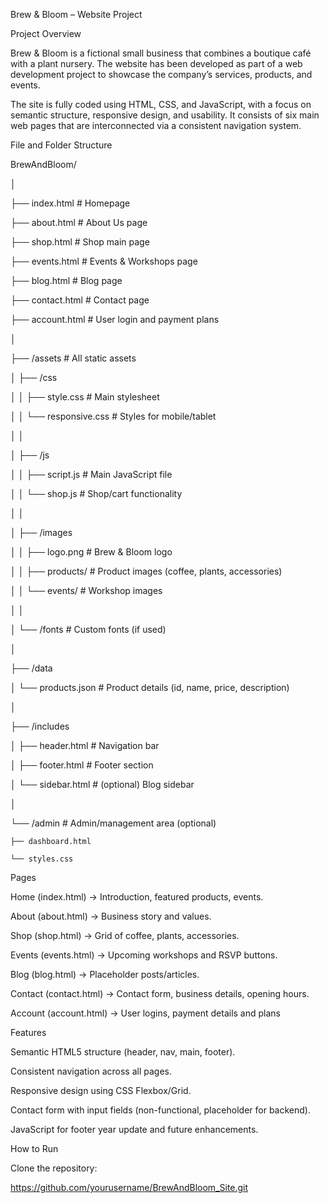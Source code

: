 Brew & Bloom – Website Project 

Project Overview 

Brew & Bloom is a fictional small business that combines a boutique café with a plant nursery. The website has been developed as part of a web development project to showcase the company’s services, products, and events. 

The site is fully coded using HTML, CSS, and JavaScript, with a focus on semantic structure, responsive design, and usability. It consists of six main web pages that are interconnected via a consistent navigation system. 

 

File and Folder Structure 

BrewAndBloom/ 

│ 

├── index.html                # Homepage 

├── about.html                # About Us page 

├── shop.html                 # Shop main page 

├── events.html               # Events & Workshops page 

├── blog.html                 # Blog page 

├── contact.html              # Contact page 

├── account.html              # User login and payment plans 

 

│ 

├── /assets                   # All static assets 

│   ├── /css 

│   │   ├── style.css         # Main stylesheet 

│   │   └── responsive.css    # Styles for mobile/tablet 

│   │ 

│   ├── /js 

│   │   ├── script.js         # Main JavaScript file 

│   │   └── shop.js           # Shop/cart functionality 

│   │ 

│   ├── /images 

│   │   ├── logo.png          # Brew & Bloom logo 

│   │   ├── products/         # Product images (coffee, plants, accessories) 

│   │   └── events/           # Workshop images 

│   │ 

│   └── /fonts                # Custom fonts (if used) 

│ 

├── /data 

│   └── products.json         # Product details (id, name, price, description) 

│ 

├── /includes 

│   ├── header.html           # Navigation bar 

│   ├── footer.html           # Footer section 

│   └── sidebar.html          # (optional) Blog sidebar 

│ 

└── /admin                    # Admin/management area (optional) 

    ├── dashboard.html 

    └── styles.css 

 

Pages 

Home (index.html) → Introduction, featured products, events. 

About (about.html) → Business story and values. 

Shop (shop.html) → Grid of coffee, plants, accessories. 

Events (events.html) → Upcoming workshops and RSVP buttons. 

Blog (blog.html) → Placeholder posts/articles. 

Contact (contact.html) → Contact form, business details, opening hours. 

Account (account.html) -> User logins, payment details and plans  

 

Features 

Semantic HTML5 structure (header, nav, main, footer). 

Consistent navigation across all pages. 

Responsive design using CSS Flexbox/Grid. 

Contact form with input fields (non-functional, placeholder for backend). 

JavaScript for footer year update and future enhancements. 

 

How to Run 

Clone the repository:  

 https://github.com/yourusername/BrewAndBloom_Site.git 
